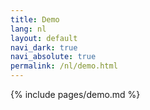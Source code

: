 ```yaml
---
title: Demo
lang: nl
layout: default
navi_dark: true
navi_absolute: true
permalink: /nl/demo.html
---
```


{% include pages/demo.md %}